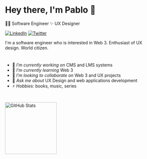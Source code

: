 <h1> Hey there, I'm Pablo 👋</h1>

<p>🧑‍💻 Software Engineer ✨ UX Designer</p>

<p align="left">

<a href="https://linkedin.com/in/thasipablo/"><img alt="LinkedIn" src="https://img.shields.io/badge/-thasipablo-0075b5?style=flat&logo=Linkedin&logoColor=white&link=https://www.linkedin.com/in/thasipablo/"></a>
<a href="https://twitter.com/thasipablo_"><img alt="Twitter" src="https://img.shields.io/badge/-@thasipablo_-08a0e9?style=flat&logo=twitter&logoColor=white&link=https://twitter.com/thasipablo_"></a>
</p>

<p align="left">  I'm a software engineer who is interested in Web 3. Enthusiast of UX design. World citizen. 
</p>

<h1></h1>

- 🔭 _I’m currently working on_ CMS and LMS systems
- 🌱 _I’m currently learning_ Web 3
- 👯 _I’m looking to collaborate on_ Web 3 and UX projects
- 💬 _Ask me about_ UX Design and web applications development
- ⚡ _Hobbies:_ books, music, series

<h1></h1>
<img height="170px" align="left" src="https://github-readme-streak-stats.herokuapp.com/?user=thasipablo" alt="GitHub Stats" /> <br/><br/>


<!--
**thasipablo/thasipablo** is a ✨ _special_ ✨ repository because its `README.md` (this file) appears on your GitHub profile.

Here are some ideas to get you started:

- 🔭 I’m currently working on ...
- 🌱 I’m currently learning ...
- 👯 I’m looking to collaborate on ...
- 🤔 I’m looking for help with ...
- 💬 Ask me about ...
- 📫 How to reach me: ...
- 😄 Pronouns: ...
- ⚡ Fun fact: ...
-->
